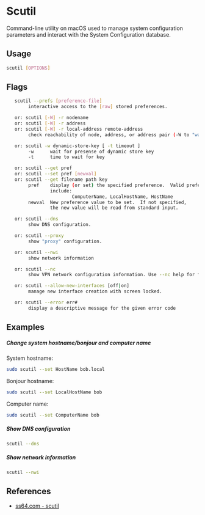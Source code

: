 # Scutil

Command-line utility on macOS used to manage system configuration parameters and interact with the System Configuration database.

## Usage

```bash
scutil [OPTIONS]
```

## Flags

```bash
   scutil --prefs [preference-file]
        interactive access to the [raw] stored preferences.

   or: scutil [-W] -r nodename
   or: scutil [-W] -r address
   or: scutil [-W] -r local-address remote-address
        check reachability of node, address, or address pair (-W to "watch").

   or: scutil -w dynamic-store-key [ -t timeout ]
        -w      wait for presense of dynamic store key
        -t      time to wait for key

   or: scutil --get pref
   or: scutil --set pref [newval]
   or: scutil --get filename path key
        pref    display (or set) the specified preference.  Valid preferences
                include:
                        ComputerName, LocalHostName, HostName
        newval  New preference value to be set.  If not specified,
                the new value will be read from standard input.

   or: scutil --dns
        show DNS configuration.

   or: scutil --proxy
        show "proxy" configuration.

   or: scutil --nwi
        show network information

   or: scutil --nc
        show VPN network configuration information. Use --nc help for full command list

   or: scutil --allow-new-interfaces [off|on]
        manage new interface creation with screen locked.

   or: scutil --error err#
        display a descriptive message for the given error code
```

## Examples

##### Change system hostname/bonjour and computer name

System hostname:

```bash
sudo scutil --set HostName bob.local
```

Bonjour hostname:

```bash
sudo scutil --set LocalHostName bob
```

Computer name:

```bash
sudo scutil --set ComputerName bob
```

##### Show DNS configuration

```bash
scutil --dns
```

##### Show network information

```bash
scutil --nwi
```

## References

- [ss64.com - scutil](https://ss64.com/osx/scutil.html)
